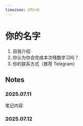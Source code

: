 ```yaml
---
timezone: UTC+8
---
```




# 你的名字

1. 自我介绍
2. 你认为你会完成本次残酷学习吗？
3. 你的联系方式（推荐 Telegram）

## Notes

<!-- Content_START -->

### 2025.07.11

笔记内容

### 2025.07.12

<!-- Content_END -->
